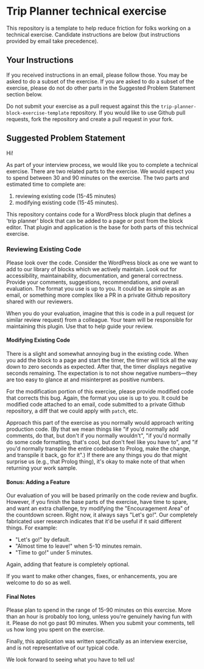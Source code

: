 # Trip Planner technical exercise

This repository is a template to help reduce friction for folks working on a technical exercise.  Candidate instructions are below (but instructions provided by email take precedence).

## Your Instructions

If you received instructions in an email, please follow those.  You may be asked to do a subset of the exercise.  If you are asked to do a subset of the exercise, please do not do other parts in the Suggested Problem Statement section below.

Do not submit your exercise as a pull request against this the `trip-planner-block-exercise-template` repository.  If you would like to use Github pull requests, fork the repository and create a pull request in your fork.

## Suggested Problem Statement

Hi!

As part of your interview process, we would like you to complete a technical exercise.  There are two related parts to the exercise.  We would expect you to spend between 30 and 90 minutes on the exercise.  The two parts and estimated time to complete are:

1. reviewing existing code (15-45 minutes)
2. modifying existing code (15-45 minutes).

This repository contains code for a WordPress block plugin that defines a 'trip planner' block that can be added to a page or post from the block editor.  That plugin and application is the base for both parts of this technical exercise.

### Reviewing Existing Code

Please look over the code.  Consider the WordPress block as one we want to add to our library of blocks which we actively maintain.  Look out for accessibility, maintainability, documentation, and general correctness.  Provide your comments, suggestions, recommendations, and overall evaluation.  The format you use is up to you.  It could be as simple as an email, or something more complex like a PR in a private Github repository shared with our reviewers.

When you do your evaluation, imagine that this is code in a pull request (or similar review request) from a colleague.  Your team will be responsible for maintaining this plugin. Use that to help guide your review.

#### Modifying Existing Code

There is a slight and somewhat annoying bug in the existing code. When you add the block to a page and start the timer, the timer will tick all the way down to zero seconds as expected.  After that, the timer displays negative seconds remaining.  The expectation is to not show negative numbers—they are too easy to glance at and misinterpret as positive numbers.

For the modification portion of this exercise, please provide modified code that corrects this bug.  Again, the format you use is up to you.  It could be modified code attached to an email, code submitted to a private Github repository, a diff that we could apply with `patch`, etc.

Approach this part of the exercise as you normally would approach writing production code.  (By that we mean things like "if you'd normally add comments, do that, but don't if you normally wouldn't", "if you'd normally do some code formatting, that's cool, but don't feel like you have to", and "if you'd normally transpile the entire codebase to Prolog, make the change, and transpile it back, go for it".)  If there are any things you do that might surprise us (e.g., that Prolog thing), it's okay to make note of that when returning your work sample.

#### Bonus:  Adding a Feature

Our evaluation of you will be based primarily on the code review and bugfix.  However, if you finish the base parts of the exercise, have time to spare, and want an extra challenge, try modifying the "Encouragement Area" of the countdown screen.  Right now, it always says "Let's go!".  Our completely fabricated user research indicates that it'd be useful if it said different things.  For example:

- "Let's go!" by default.
- "Almost time to leave!" when 5-10 minutes remain.
- "Time to go!" under 5 minutes.

Again, adding that feature is completely optional.

If you want to make other changes, fixes, or enhancements, you are welcome to do so as well.

#### Final Notes

Please plan to spend in the range of 15-90 minutes on this exercise.  More than an hour is probably too long, unless you're genuinely having fun with it.  Please do not go past 90 minutes.  When you submit your comments, tell us how long you spent on the exercise.

Finally, this application was written specifically as an interview exercise, and is not representative of our typical code.

We look forward to seeing what you have to tell us!
